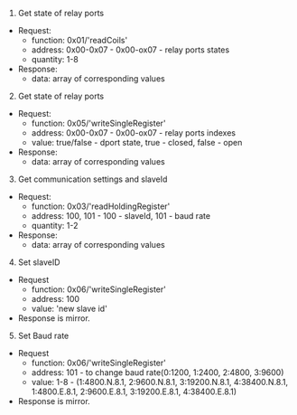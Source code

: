 1. Get state of relay ports
- Request:
  - function: 0x01/'readCoils'
  - address: 0x00-0x07                      - 0x00-ox07 - relay ports states
  - quantity: 1-8
- Response:
  - data: array of corresponding values
2. Get state of relay ports
- Request:
  - function: 0x05/'writeSingleRegister'
  - address: 0x00-0x07                      - 0x00-ox07 - relay ports indexes
  - value: true/false                       - dport state, true - closed, false - open
- Response:
  - data: array of corresponding values
3. Get communication settings and slaveId
- Request:
  - function: 0x03/'readHoldingRegister'
  - address: 100, 101                         - 100 - slaveId, 101 - baud rate
  - quantity: 1-2
- Response:
  - data: array of corresponding values
4. Set slaveID
- Request
  - function: 0x06/'writeSingleRegister'
  - address: 100
  - value: 'new slave id'
- Response is mirror.
5. Set Baud rate 
- Request
  - function: 0x06/'writeSingleRegister'
  - address: 101            - to change baud rate(0:1200, 1:2400, 2:4800, 3:9600)
  - value: 1-8                   - (1:4800.N.8.1, 2:9600.N.8.1, 3:19200.N.8.1, 4:38400.N.8.1,
                                    1:4800.E.8.1, 2:9600.E.8.1, 3:19200.E.8.1, 4:38400.E.8.1)
- Response is mirror.